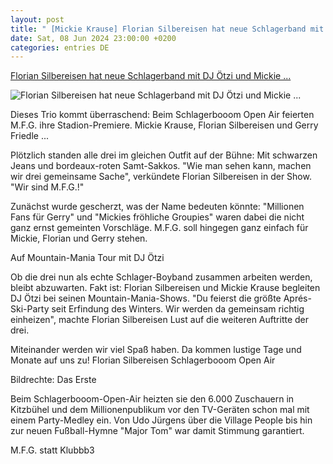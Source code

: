 ```yaml
---
layout: post
title: " [Mickie Krause] Florian Silbereisen hat neue Schlagerband mit DJ Ötzi und Mickie ..."
date: Sat, 08 Jun 2024 23:00:00 +0200
categories: entries DE
---
```

[Florian Silbereisen hat neue Schlagerband mit DJ Ötzi und Mickie ...](https://www.mdr.de/meine-schlagerwelt/mfg-florian-silbereisen-hat-neue-schlagerband-mit-dj-oetzi-mickie-krause-100.html)

![Florian Silbereisen hat neue Schlagerband mit DJ Ötzi und Mickie ...](https://cdn.mdr.de/meine-schlagerwelt/mfg-silbereisen-100_v-variantBig16x9_wm-true_zc-ecbbafc6.jpg?version=42330)

Dieses Trio kommt überraschend: Beim Schlagerbooom Open Air feierten M.F.G. ihre Stadion-Premiere. Mickie Krause, Florian Silbereisen und Gerry Friedle ...

Plötzlich standen alle drei im gleichen Outfit auf der Bühne: Mit schwarzen Jeans und bordeaux-roten Samt-Sakkos. "Wie man sehen kann, machen wir drei gemeinsame Sache", verkündete Florian Silbereisen in der Show. "Wir sind M.F.G.!"

Zunächst wurde gescherzt, was der Name bedeuten könnte: "Millionen Fans für Gerry" und "Mickies fröhliche Groupies" waren dabei die nicht ganz ernst gemeinten Vorschläge. M.F.G. soll hingegen ganz einfach für Mickie, Florian und Gerry stehen.

Auf Mountain-Mania Tour mit DJ Ötzi

Ob die drei nun als echte Schlager-Boyband zusammen arbeiten werden, bleibt abzuwarten. Fakt ist: Florian Silbereisen und Mickie Krause begleiten DJ Ötzi bei seinen Mountain-Mania-Shows. "Du feierst die größte Aprés-Ski-Party seit Erfindung des Winters. Wir werden da gemeinsam richtig einheizen", machte Florian Silbereisen Lust auf die weiteren Auftritte der drei.

Miteinander werden wir viel Spaß haben. Da kommen lustige Tage und Monate auf uns zu! Florian Silbereisen Schlagerbooom Open Air

Bildrechte: Das Erste

Beim Schlagerbooom-Open-Air heizten sie den 6.000 Zuschauern in Kitzbühel und dem Millionenpublikum vor den TV-Geräten schon mal mit einem Party-Medley ein. Von Udo Jürgens über die Village People bis hin zur neuen Fußball-Hymne "Major Tom" war damit Stimmung garantiert.

M.F.G. statt Klubbb3

